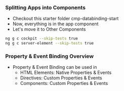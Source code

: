 ### Splitting Apps into Components

* Checkout this starter folder cmp-databinding-start 
* Now, everything is in the app component
* Let's move it to Other Components
```sh
ng g c cockpit --skip-tests true
ng g c server-element --skip-tests true
```

### Property & Event Binding Overview

* Property & Event Binding can be used in
  * HTML Elements: Native Properties & Events
  * Directives: Custom Properties & Events
  * Components: Custom Properties & Events